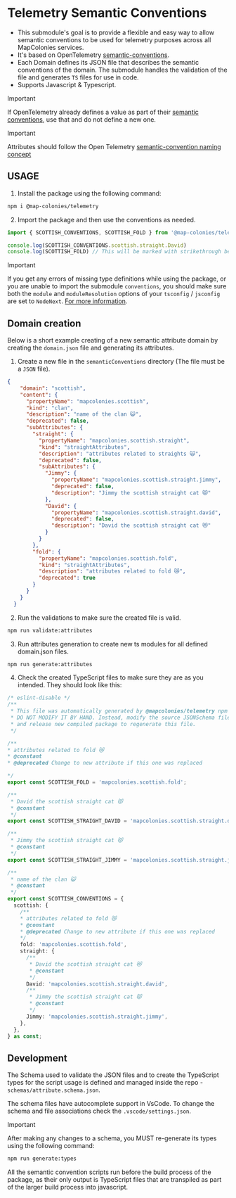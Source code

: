 # Telemetry Semantic Conventions
* This submodule's goal is to provide a flexible and easy way to allow semantic conventions to be used for telemetry purposes across all MapColonies services.
* It's based on OpenTelemetry [semantic-conventions](https://opentelemetry.io/docs/specs/semconv/).
* Each Domain defines its JSON file that describes the semantic conventions of the domain. The submodule handles the validation of the file and generates `TS` files for use in code.
* Supports Javascript & Typescript.

> [!IMPORTANT]
> If OpenTelemetry already defines a value as part of their [semantic conventions](https://opentelemetry.io/docs/specs/semconv/), use that and do not define a new one.

> [!IMPORTANT]
> Attributes should follow the Open Telemetry [semantic-convention naming concept](https://github.com/open-telemetry/semantic-conventions/blob/main/docs/messaging/messaging-spans.md#message)

## USAGE

1. Install the package using the following command:
   
```bash 
npm i @map-colonies/telemetry
 ```

2. Import the package and then use the conventions as needed.
 ```typescript
import { SCOTTISH_CONVENTIONS, SCOTTISH_FOLD } from '@map-colonies/telemetry/conventions';

console.log(SCOTTISH_CONVENTIONS.scottish.straight.David)
console.log(SCOTTISH_FOLD) // This will be marked with strikethrough because it's marked as deprecated
```

> [!IMPORTANT]
> If you get any errors of missing type definitions while using the package, or you are unable to import the submodule `conventions`, you should make sure both the `module` and `moduleResolution` options of your `tsconfig` / `jsconfig` are set to `NodeNext`. [For more information](https://www.typescriptlang.org/tsconfig#moduleResolution).

## Domain creation
Below is a short example creating of a new semantic attribute domain by creating the `domain.json` file and generating its attributes.


1. Create a new file in the `semanticConventions` directory (The file must be a `JSON` file).
```json
{
    "domain": "scottish",
    "content": {
      "propertyName": "mapcolonies.scottish",
      "kind": "clan",
      "description": "name of the clan 😺",
      "deprecated": false,
      "subAttributes": {
        "straight": {
          "propertyName": "mapcolonies.scottish.straight",
          "kind": "straightAttributes",
          "description": "attributes related to straights 🙀",
          "deprecated": false,
          "subAttributes": {
            "Jimmy": {
              "propertyName": "mapcolonies.scottish.straight.jimmy",
              "deprecated": false,
              "description": "Jimmy the scottish straight cat 😾"
            },
            "David": {
              "propertyName": "mapcolonies.scottish.straight.david",
              "deprecated": false,
              "description": "David the scottish straight cat 😻"
            }
          }
        },
        "fold": {
          "propertyName": "mapcolonies.scottish.fold",
          "kind": "straightAttributes",
          "description": "attributes related to fold 😿",
          "deprecated": true
        }
      }
    }
  }
```

2. Run the validations to make sure the created file is valid.

```bash
npm run validate:attributes
```

3. Run attributes generation to create new ts modules for all defined domain.json files.

```bash
npm run generate:attributes
```

4. Check the created TypeScript files to make sure they are as you intended. 
They should look like this:
```typescript
/* eslint-disable */
/**
 * This file was automatically generated by @mapcolonies/telemetry npm package.
 * DO NOT MODIFY IT BY HAND. Instead, modify the source JSONSchema file,
 * and release new compiled package to regenerate this file.
 */

/**
* attributes related to fold 😿
* @constant
* @deprecated Change to new attribute if this one was replaced 

*/
export const SCOTTISH_FOLD = 'mapcolonies.scottish.fold';

/**
 * David the scottish straight cat 😻
 * @constant
 */
export const SCOTTISH_STRAIGHT_DAVID = 'mapcolonies.scottish.straight.david';

/**
 * Jimmy the scottish straight cat 😾
 * @constant
 */
export const SCOTTISH_STRAIGHT_JIMMY = 'mapcolonies.scottish.straight.jimmy';

/**
 * name of the clan 😺
 * @constant
 */
export const SCOTTISH_CONVENTIONS = {
  scottish: {
    /**
    * attributes related to fold 😿
    * @constant
    * @deprecated Change to new attribute if this one was replaced 
    */
    fold: 'mapcolonies.scottish.fold',
    straight: {
      /**
       * David the scottish straight cat 😻
       * @constant
       */
      David: 'mapcolonies.scottish.straight.david',
      /**
       * Jimmy the scottish straight cat 😾
       * @constant
       */
      Jimmy: 'mapcolonies.scottish.straight.jimmy',
    },
  },
} as const;
```

## Development

The Schema used to validate the JSON files and to create the TypeScript types for the script usage is defined and managed inside the repo - `schemas/attribute.schema.json`.

The schema files have autocomplete support in VsCode. To change the schema and file associations check the `.vscode/settings.json`.
> [!IMPORTANT]
> After making any changes to a schema, you MUST re-generate its types using the following command:
> ```bash
> npm run generate:types
> ```

All the semantic convention scripts run before the build process of the package, as their only output is TypeScript files that are transpiled as part of the larger build process into javascript.

